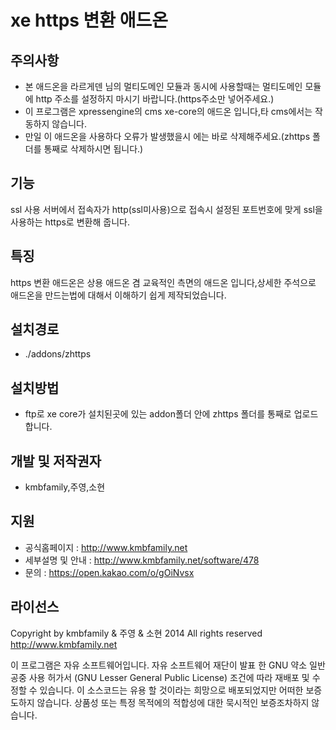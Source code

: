xe https 변환 애드온
=======================
## 주의사항 ##
 - 본 애드온을 라르게덴 님의 멀티도메인 모듈과 동시에 사용할때는 멀티도메인 모듈에 http 주소를 설정하지 마시기 바랍니다.(https주소만 넣어주세요.) 
 - 이 프로그램은 xpressengine의 cms xe-core의 애드온 입니다,타 cms에서는 작동하지 않습니다.
 - 만일 이 애드온을 사용하다 오류가 발생했을시 에는 바로 삭제해주세요.(zhttps 폴더를 통째로 삭제하시면 됩니다.)
## 기능 ##
ssl 사용 서버에서 접속자가 http(ssl미사용)으로 접속시 설정된 포트번호에 맞게 ssl을 사용하는 https로 변환해 줍니다.
## 특징 ##
https 변환 애드온은 상용 애드온 겸 교육적인 측면의 애드온 입니다,상세한 주석으로 애드온을 만드는법에 대해서 이해하기 쉽게 제작되었습니다.
## 설치경로 ##
- ./addons/zhttps
## 설치방법 ##
- ftp로 xe core가 설치된곳에 있는 addon폴더 안에 zhttps 폴더를 통째로 업로드 합니다.
## 개발 및 저작권자 ##
- kmbfamily,주영,소현
## 지원 ##
 - 공식홈페이지 : http://www.kmbfamily.net
 - 세부설명 및 안내 : http://www.kmbfamily.net/software/478
 - 문의 : https://open.kakao.com/o/gOiNvsx
## 라이선스 ##
Copyright by kmbfamily & 주영 & 소현 2014 All rights reserved http://www.kmbfamily.net

이 프로그램은 자유 소프트웨어입니다. 자유 소프트웨어 재단이 발표 한 GNU 약소 일반 공중 사용 허가서 (GNU Lesser General Public License) 조건에 따라 재배포 및 수정할 수 있습니다. 이 소스코드는 유용 할 것이라는 희망으로 배포되었지만 어떠한 보증도하지 않습니다. 상품성 또는 특정 목적에의 적합성에 대한 묵시적인 보증조차하지 않습니다.
